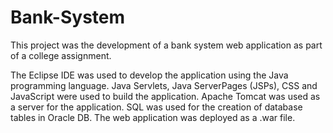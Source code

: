 # Bank-System

This project was the development of a bank system web application as part of a college assignment. 

The Eclipse IDE was used to develop the application using the Java programming language. Java Servlets, Java ServerPages (JSPs), CSS and JavaScript were used to build the application. Apache Tomcat was used as a server for the application. SQL was used for the creation of database tables in Oracle DB. The web application was deployed as a .war file.
